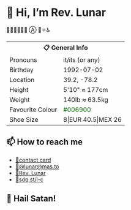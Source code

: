 # 🙋 Hi, I’m Rev. Lunar
🏳️‍🌈🏳️‍⚧️🏴‍☠️ Ⓐ 🧘⚛️♿

<table cellspacing="3" cellpadding="3" style="margin-left:auto; margin-right:auto;">
  <tbody>
    <tr>
      <th colspan="2">📋 General Info</th>
    </tr>
    <tr>
      <td>Pronouns</td>
      <td>it/its (or any)</td>
    </tr>
    <tr>
      <td>Birthday</td>
      <td>1992-07-02</td>
    </tr>
    <tr>
      <td>Location</td>
      <td>39.2, -78.2</td>
    </tr>
    <tr>
      <td>Height</td>
      <td>5'10" ≈ 177cm</td>
    </tr>
    <tr>
      <td>Weight</td>
      <td>140lb ≈ 63.5kg</td>
    </tr>
    <tr>
      <td>Favourite Colour</td>
      <td><span style="color:#006900;" id="favourite_colour">#006900</span></td>
    </tr>
    <tr>
      <td>Shoe Size</td>
      <td>8|EUR 40.5|MEX 26</td>
    </tr>
  </tbody>
</table>

## 📫 How to reach me
- [📇contact card](https://lunartiger.github.io/assets/Rev_Ryan_Fowler_Hughes.vcf "contact card")
- [🦣](https://mas.to/@lunar "Mastodon")<a href="https://mas.to/@lunar" target="_blank" title="Mastodon" rel="me">@lunar‍@mas.to</a>
- [🚀Rev. Lunar](https://sdq.st/lunar "Sidequest")
- [🔗sdq.st/l-c](https://sdq.st/l-c "Contact Me Website")

## 🤘 Hail Satan!
